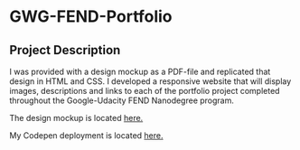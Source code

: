# GWG-FEND-Portfolio

## Project Description
I was provided with a design mockup as a PDF-file and replicated that design in HTML and CSS. I developed a responsive website that will display images, descriptions and links to each of the portfolio project completed throughout the Google-Udacity FEND Nanodegree program.

The design mockup is located [here.](https://review.udacity.com/#!/projects/45/start)

My Codepen deployment is located [here.](https://codepen.io/MoHampton/full/zjRgaZ/) 
